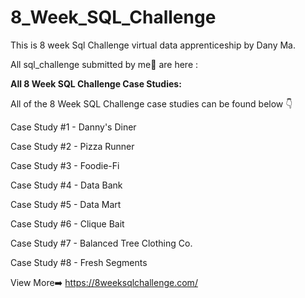 # 8_Week_SQL_Challenge
This is 8 week Sql Challenge virtual data apprenticeship by Dany Ma.

All sql_challenge submitted by me👩 are here :

**All 8 Week SQL Challenge Case Studies:** 

All of the 8 Week SQL Challenge case studies can be found below 👇


Case Study #1 - Danny's Diner

Case Study #2 - Pizza Runner

Case Study #3 - Foodie-Fi

Case Study #4 - Data Bank

Case Study #5 - Data Mart

Case Study #6 - Clique Bait

Case Study #7 - Balanced Tree Clothing Co.

Case Study #8 - Fresh Segments

View More➡️ 
https://8weeksqlchallenge.com/
